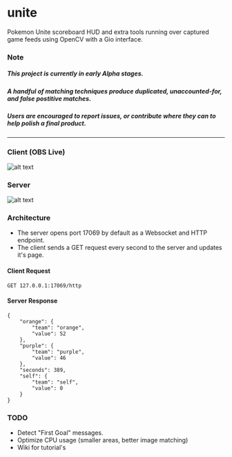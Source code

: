 # unite
Pokemon Unite scoreboard HUD and extra tools running over captured game feeds using OpenCV with a Gio interface.

### Note
##### This project is currently in early Alpha stages. 
##### A handful of matching techniques produce duplicated, unaccounted-for, and false postitive matches.
##### Users are encouraged to report issues, or contribute where they can to help polish a final product.

----

### Client (OBS Live)
![alt text](https://github.com/pidgy/unite/blob/master/data/client.gif "Client")

### Server
![alt text](https://github.com/pidgy/unite/blob/master/data/server.gif "server")

### Architecture

- The server opens port 17069 by default as a Websocket and HTTP endpoint. 
- The client sends a GET request every second to the server and updates it's page.

#### Client Request
```
GET 127.0.0.1:17069/http
```

#### Server Response
```
{
    "orange": {
        "team": "orange",
        "value": 52
    },
    "purple": {
        "team": "purple",
        "value": 46
    },
    "seconds": 389,
    "self": {
        "team": "self",
        "value": 0
    }
}
```

### TODO
- Detect "First Goal" messages.
- Optimize CPU usage (smaller areas, better image matching)
- Wiki for tutorial's
